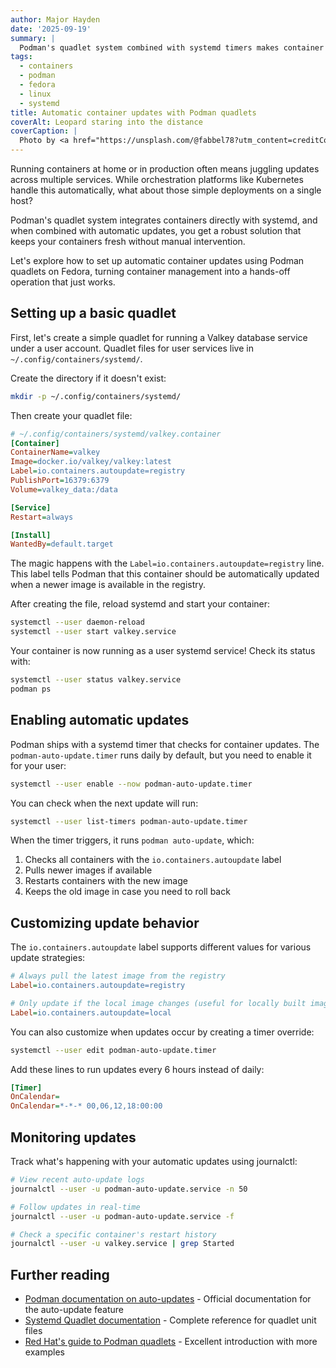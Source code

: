 ```yaml
---
author: Major Hayden
date: '2025-09-19'
summary: |
  Podman's quadlet system combined with systemd timers makes container updates easy and automatic.
tags:
  - containers
  - podman
  - fedora
  - linux
  - systemd
title: Automatic container updates with Podman quadlets
coverAlt: Leopard staring into the distance
coverCaption: |
  Photo by <a href="https://unsplash.com/@fabbel78?utm_content=creditCopyText&utm_medium=referral&utm_source=unsplash">Fabien BELLANGER</a> on <a href="https://unsplash.com/photos/a-cheetah-cub-looks-attentively-into-the-distance-45xy4ugmnsM?utm_content=creditCopyText&utm_medium=referral&utm_source=unsplash">Unsplash</a>
---
```


Running containers at home or in production often means juggling updates across multiple services.
While orchestration platforms like Kubernetes handle this automatically, what about those simple deployments on a single host?

Podman's quadlet system integrates containers directly with systemd, and when combined with automatic updates, you get a robust solution that keeps your containers fresh without manual intervention.

Let's explore how to set up automatic container updates using Podman quadlets on Fedora, turning container management into a hands-off operation that just works.

## Setting up a basic quadlet

First, let's create a simple quadlet for running a Valkey database service under a user account.
Quadlet files for user services live in `~/.config/containers/systemd/`.

Create the directory if it doesn't exist:

```bash
mkdir -p ~/.config/containers/systemd/
```

Then create your quadlet file:

```ini
# ~/.config/containers/systemd/valkey.container
[Container]
ContainerName=valkey
Image=docker.io/valkey/valkey:latest
Label=io.containers.autoupdate=registry
PublishPort=16379:6379
Volume=valkey_data:/data

[Service]
Restart=always

[Install]
WantedBy=default.target
```

The magic happens with the `Label=io.containers.autoupdate=registry` line.
This label tells Podman that this container should be automatically updated when a newer image is available in the registry.

After creating the file, reload systemd and start your container:

```bash
systemctl --user daemon-reload
systemctl --user start valkey.service
```

Your container is now running as a user systemd service!
Check its status with:

```bash
systemctl --user status valkey.service
podman ps
```

## Enabling automatic updates

Podman ships with a systemd timer that checks for container updates.
The `podman-auto-update.timer` runs daily by default, but you need to enable it for your user:

```bash
systemctl --user enable --now podman-auto-update.timer
```

You can check when the next update will run:

```bash
systemctl --user list-timers podman-auto-update.timer
```

When the timer triggers, it runs `podman auto-update`, which:
1. Checks all containers with the `io.containers.autoupdate` label
2. Pulls newer images if available
3. Restarts containers with the new image
4. Keeps the old image in case you need to roll back

## Customizing update behavior

The `io.containers.autoupdate` label supports different values for various update strategies:

```ini
# Always pull the latest image from the registry
Label=io.containers.autoupdate=registry

# Only update if the local image changes (useful for locally built images)
Label=io.containers.autoupdate=local
```

You can also customize when updates occur by creating a timer override:

```bash
systemctl --user edit podman-auto-update.timer
```

Add these lines to run updates every 6 hours instead of daily:

```ini
[Timer]
OnCalendar=
OnCalendar=*-*-* 00,06,12,18:00:00
```

## Monitoring updates

Track what's happening with your automatic updates using journalctl:

```bash
# View recent auto-update logs
journalctl --user -u podman-auto-update.service -n 50

# Follow updates in real-time
journalctl --user -u podman-auto-update.service -f

# Check a specific container's restart history
journalctl --user -u valkey.service | grep Started
```

## Further reading

* [Podman documentation on auto-updates](https://docs.podman.io/en/latest/markdown/podman-auto-update.1.html) - Official documentation for the auto-update feature
* [Systemd Quadlet documentation](https://docs.podman.io/en/latest/markdown/podman-systemd.unit.5.html) - Complete reference for quadlet unit files
* [Red Hat's guide to Podman quadlets](https://www.redhat.com/sysadmin/quadlet-podman) - Excellent introduction with more examples
